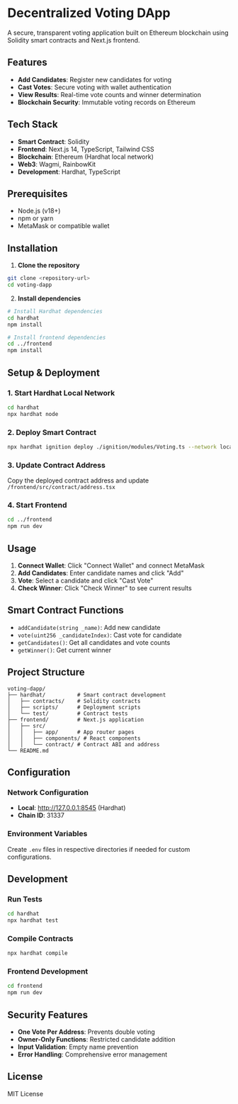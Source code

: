 # Decentralized Voting DApp

A secure, transparent voting application built on Ethereum blockchain using Solidity smart contracts and Next.js frontend.

## Features

- **Add Candidates**: Register new candidates for voting
- **Cast Votes**: Secure voting with wallet authentication
- **View Results**: Real-time vote counts and winner determination
- **Blockchain Security**: Immutable voting records on Ethereum

## Tech Stack

- **Smart Contract**: Solidity
- **Frontend**: Next.js 14, TypeScript, Tailwind CSS
- **Blockchain**: Ethereum (Hardhat local network)
- **Web3**: Wagmi, RainbowKit
- **Development**: Hardhat, TypeScript

## Prerequisites

- Node.js (v18+)
- npm or yarn
- MetaMask or compatible wallet

## Installation

1. **Clone the repository**
```bash
git clone <repository-url>
cd voting-dapp
```

2. **Install dependencies**
```bash
# Install Hardhat dependencies
cd hardhat
npm install

# Install frontend dependencies
cd ../frontend
npm install
```

## Setup & Deployment

### 1. Start Hardhat Local Network
```bash
cd hardhat
npx hardhat node
```

### 2. Deploy Smart Contract
```bash
npx hardhat ignition deploy ./ignition/modules/Voting.ts --network localhost
```

### 3. Update Contract Address
Copy the deployed contract address and update `/frontend/src/contract/address.tsx`

### 4. Start Frontend
```bash
cd ../frontend
npm run dev
```

## Usage

1. **Connect Wallet**: Click "Connect Wallet" and connect MetaMask
2. **Add Candidates**: Enter candidate names and click "Add"
3. **Vote**: Select a candidate and click "Cast Vote"
4. **Check Winner**: Click "Check Winner" to see current results

## Smart Contract Functions

- `addCandidate(string _name)`: Add new candidate
- `vote(uint256 _candidateIndex)`: Cast vote for candidate
- `getCandidates()`: Get all candidates and vote counts
- `getWinner()`: Get current winner

## Project Structure

```
voting-dapp/
├── hardhat/          # Smart contract development
│   ├── contracts/    # Solidity contracts
│   ├── scripts/      # Deployment scripts
│   └── test/         # Contract tests
├── frontend/         # Next.js application
│   ├── src/
│   │   ├── app/      # App router pages
│   │   ├── components/ # React components
│   │   └── contract/ # Contract ABI and address
└── README.md
```

## Configuration

### Network Configuration
- **Local**: http://127.0.0.1:8545 (Hardhat)
- **Chain ID**: 31337

### Environment Variables
Create `.env` files in respective directories if needed for custom configurations.

## Development

### Run Tests
```bash
cd hardhat
npx hardhat test
```

### Compile Contracts
```bash
npx hardhat compile
```

### Frontend Development
```bash
cd frontend
npm run dev
```

## Security Features

- **One Vote Per Address**: Prevents double voting
- **Owner-Only Functions**: Restricted candidate addition
- **Input Validation**: Empty name prevention
- **Error Handling**: Comprehensive error management

## License

MIT License